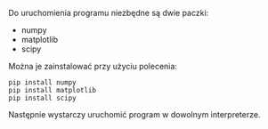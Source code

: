 Do uruchomienia programu niezbędne są dwie paczki:
- numpy
- matplotlib
- scipy

Można je zainstalować przy użyciu polecenia:
```
pip install numpy
pip install matplotlib
pip install scipy
```

Następnie wystarczy uruchomić program w dowolnym interpreterze.


